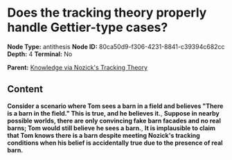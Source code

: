 # Does the tracking theory properly handle Gettier-type cases?

**Node Type:** antithesis
**Node ID:** 80ca50d9-f306-4231-8841-c39394c682cc
**Depth:** 4
**Terminal:** No

**Parent:** [Knowledge via Nozick's Tracking Theory](knowledge-via-nozicks-tracking-theory-synthesis-d0a4215f-4dc1-4dd8-847c-fc9822412f21.md)

## Content

**Consider a scenario where Tom sees a barn in a field and believes "There is a barn in the field." This is true, and he believes it.**, **Suppose in nearby possible worlds, there are only convincing fake barn facades and no real barns; Tom would still believe he sees a barn.**, **It is implausible to claim that Tom knows there is a barn despite meeting Nozick's tracking conditions when his belief is accidentally true due to the presence of real barn.**
